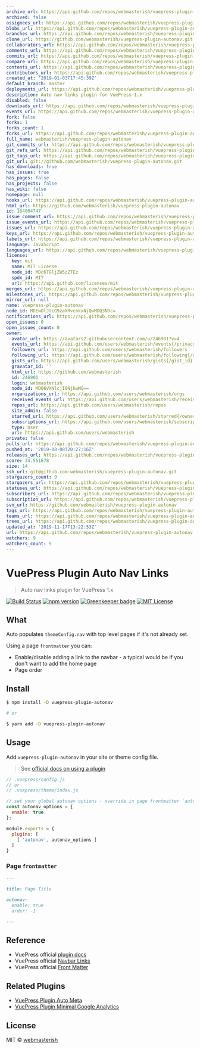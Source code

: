 ```yaml
---
archive_url: https://api.github.com/repos/webmasterish/vuepress-plugin-autonav/{archive_format}{/ref}
archived: false
assignees_url: https://api.github.com/repos/webmasterish/vuepress-plugin-autonav/assignees{/user}
blobs_url: https://api.github.com/repos/webmasterish/vuepress-plugin-autonav/git/blobs{/sha}
branches_url: https://api.github.com/repos/webmasterish/vuepress-plugin-autonav/branches{/branch}
clone_url: https://github.com/webmasterish/vuepress-plugin-autonav.git
collaborators_url: https://api.github.com/repos/webmasterish/vuepress-plugin-autonav/collaborators{/collaborator}
comments_url: https://api.github.com/repos/webmasterish/vuepress-plugin-autonav/comments{/number}
commits_url: https://api.github.com/repos/webmasterish/vuepress-plugin-autonav/commits{/sha}
compare_url: https://api.github.com/repos/webmasterish/vuepress-plugin-autonav/compare/{base}...{head}
contents_url: https://api.github.com/repos/webmasterish/vuepress-plugin-autonav/contents/{+path}
contributors_url: https://api.github.com/repos/webmasterish/vuepress-plugin-autonav/contributors
created_at: '2019-01-03T17:45:39Z'
default_branch: master
deployments_url: https://api.github.com/repos/webmasterish/vuepress-plugin-autonav/deployments
description: Auto nav links plugin for VuePress 1.x
disabled: false
downloads_url: https://api.github.com/repos/webmasterish/vuepress-plugin-autonav/downloads
events_url: https://api.github.com/repos/webmasterish/vuepress-plugin-autonav/events
fork: false
forks: 1
forks_count: 1
forks_url: https://api.github.com/repos/webmasterish/vuepress-plugin-autonav/forks
full_name: webmasterish/vuepress-plugin-autonav
git_commits_url: https://api.github.com/repos/webmasterish/vuepress-plugin-autonav/git/commits{/sha}
git_refs_url: https://api.github.com/repos/webmasterish/vuepress-plugin-autonav/git/refs{/sha}
git_tags_url: https://api.github.com/repos/webmasterish/vuepress-plugin-autonav/git/tags{/sha}
git_url: git://github.com/webmasterish/vuepress-plugin-autonav.git
has_downloads: true
has_issues: true
has_pages: false
has_projects: false
has_wiki: false
homepage: null
hooks_url: https://api.github.com/repos/webmasterish/vuepress-plugin-autonav/hooks
html_url: https://github.com/webmasterish/vuepress-plugin-autonav
id: 164004747
issue_comment_url: https://api.github.com/repos/webmasterish/vuepress-plugin-autonav/issues/comments{/number}
issue_events_url: https://api.github.com/repos/webmasterish/vuepress-plugin-autonav/issues/events{/number}
issues_url: https://api.github.com/repos/webmasterish/vuepress-plugin-autonav/issues{/number}
keys_url: https://api.github.com/repos/webmasterish/vuepress-plugin-autonav/keys{/key_id}
labels_url: https://api.github.com/repos/webmasterish/vuepress-plugin-autonav/labels{/name}
language: JavaScript
languages_url: https://api.github.com/repos/webmasterish/vuepress-plugin-autonav/languages
license:
  key: mit
  name: MIT License
  node_id: MDc6TGljZW5zZTEz
  spdx_id: MIT
  url: https://api.github.com/licenses/mit
merges_url: https://api.github.com/repos/webmasterish/vuepress-plugin-autonav/merges
milestones_url: https://api.github.com/repos/webmasterish/vuepress-plugin-autonav/milestones{/number}
mirror_url: null
name: vuepress-plugin-autonav
node_id: MDEwOlJlcG9zaXRvcnkxNjQwMDQ3NDc=
notifications_url: https://api.github.com/repos/webmasterish/vuepress-plugin-autonav/notifications{?since,all,participating}
open_issues: 0
open_issues_count: 0
owner:
  avatar_url: https://avatars2.githubusercontent.com/u/246901?v=4
  events_url: https://api.github.com/users/webmasterish/events{/privacy}
  followers_url: https://api.github.com/users/webmasterish/followers
  following_url: https://api.github.com/users/webmasterish/following{/other_user}
  gists_url: https://api.github.com/users/webmasterish/gists{/gist_id}
  gravatar_id: ''
  html_url: https://github.com/webmasterish
  id: 246901
  login: webmasterish
  node_id: MDQ6VXNlcjI0NjkwMQ==
  organizations_url: https://api.github.com/users/webmasterish/orgs
  received_events_url: https://api.github.com/users/webmasterish/received_events
  repos_url: https://api.github.com/users/webmasterish/repos
  site_admin: false
  starred_url: https://api.github.com/users/webmasterish/starred{/owner}{/repo}
  subscriptions_url: https://api.github.com/users/webmasterish/subscriptions
  type: User
  url: https://api.github.com/users/webmasterish
private: false
pulls_url: https://api.github.com/repos/webmasterish/vuepress-plugin-autonav/pulls{/number}
pushed_at: '2019-08-08T20:27:16Z'
releases_url: https://api.github.com/repos/webmasterish/vuepress-plugin-autonav/releases{/id}
score: 34.551678
size: 14
ssh_url: git@github.com:webmasterish/vuepress-plugin-autonav.git
stargazers_count: 9
stargazers_url: https://api.github.com/repos/webmasterish/vuepress-plugin-autonav/stargazers
statuses_url: https://api.github.com/repos/webmasterish/vuepress-plugin-autonav/statuses/{sha}
subscribers_url: https://api.github.com/repos/webmasterish/vuepress-plugin-autonav/subscribers
subscription_url: https://api.github.com/repos/webmasterish/vuepress-plugin-autonav/subscription
svn_url: https://github.com/webmasterish/vuepress-plugin-autonav
tags_url: https://api.github.com/repos/webmasterish/vuepress-plugin-autonav/tags
teams_url: https://api.github.com/repos/webmasterish/vuepress-plugin-autonav/teams
trees_url: https://api.github.com/repos/webmasterish/vuepress-plugin-autonav/git/trees{/sha}
updated_at: '2019-11-17T13:22:53Z'
url: https://api.github.com/repos/webmasterish/vuepress-plugin-autonav
watchers: 9
watchers_count: 9
---
```


# VuePress Plugin Auto Nav Links

> Auto nav links plugin for VuePress 1.x

[![Build Status](https://img.shields.io/travis/webmasterish/vuepress-plugin-autonav/master.svg?style=flat-square)](https://travis-ci.org/webmasterish/vuepress-plugin-autonav)
[![npm version](https://img.shields.io/npm/v/vuepress-plugin-autonav.svg?style=flat-square)](http://npm.im/vuepress-plugin-autonav)
[![Greenkeeper badge](https://badges.greenkeeper.io/webmasterish/vuepress-plugin-autonav.svg?style=flat-square)](https://greenkeeper.io/)
[![MIT License](https://img.shields.io/npm/l/express.svg?style=flat-square)](http://opensource.org/licenses/MIT)


## What

Auto populates `themeConfig.nav` with top level pages if it's not already set.

Using a page `frontmatter` you can:

- Enable/disable adding a link to the navbar - a typical would be if you don't
  want to add the home page
- Page order


## Install


```sh
$ npm install -D vuepress-plugin-autonav

# or

$ yarn add -D vuepress-plugin-autonav
```


## Usage

Add `vuepress-plugin-autonav` in your site or theme config file.

> See [official docs on using a plugin](https://vuepress.vuejs.org/plugin/using-a-plugin.html)


```js
// .vuepress/config.js
// or
// .vuepress/theme/index.js

// set your global autonav options - override in page frontmatter `autonav`
const autonav_options = {
  enable: true
};

module.exports = {
  plugins: [
    [ 'autonav', autonav_options ]
  ]
}
```


### Page `frontmatter`


```md
---

title: Page Title

autonav:
  enable: true
  order: -1

---

```


## Reference

- VuePress official [plugin docs](https://vuepress.vuejs.org/plugin/)
- VuePress official [Navbar Links](https://vuepress.vuejs.org/theme/default-theme-config.html#navbar-links)
- VuePress official [Front Matter](https://vuepress.vuejs.org/guide/frontmatter.html)


## Related Plugins

- [VuePress Plugin Auto Meta](https://github.com/webmasterish/vuepress-plugin-autometa)
- [VuePress Plugin Minimal Google Analytics](https://github.com/webmasterish/vuepress-plugin-minimal-analytics)


## License

MIT © [webmasterish](https://webmasterish.com)
